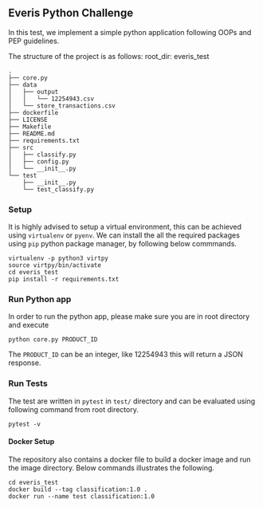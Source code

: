 ## Everis Python Challenge

In this test, we implement a simple python application following OOPs and PEP guidelines.

The structure of the project is as follows:
root_dir: everis_test
```
.
├── core.py
├── data
│   ├── output
│   │   └── 12254943.csv
│   └── store_transactions.csv
├── dockerfile
├── LICENSE
├── Makefile
├── README.md
├── requirements.txt
├── src
│   ├── classify.py
│   ├── config.py
│   └── __init__.py
└── test
    ├── __init__.py
    └── test_classify.py

```

### Setup

It is highly advised to setup a virtual environment, this can be achieved using `virtualenv` or `pyenv`. We can install the all the required packages using `pip` python package manager, by following below commmands. 

```
virtualenv -p python3 virtpy
source virtpy/bin/activate
cd everis_test
pip install -r requirements.txt
```

### Run Python app

In order to run the python app, please make sure you are in root directory and execute
```
python core.py PRODUCT_ID
```
The `PRODUCT_ID` can be an integer, like 12254943 this will return a JSON response. 

### Run Tests 

The test are written in `pytest` in `test/` directory and can be evaluated using following command from root directory.
```
pytest -v 
```

#### Docker Setup

The repository also contains a docker file to build a docker image and run the image directory. Below commands illustrates the following.

```
cd everis_test
docker build --tag classification:1.0 .
docker run --name test classification:1.0
``` 
